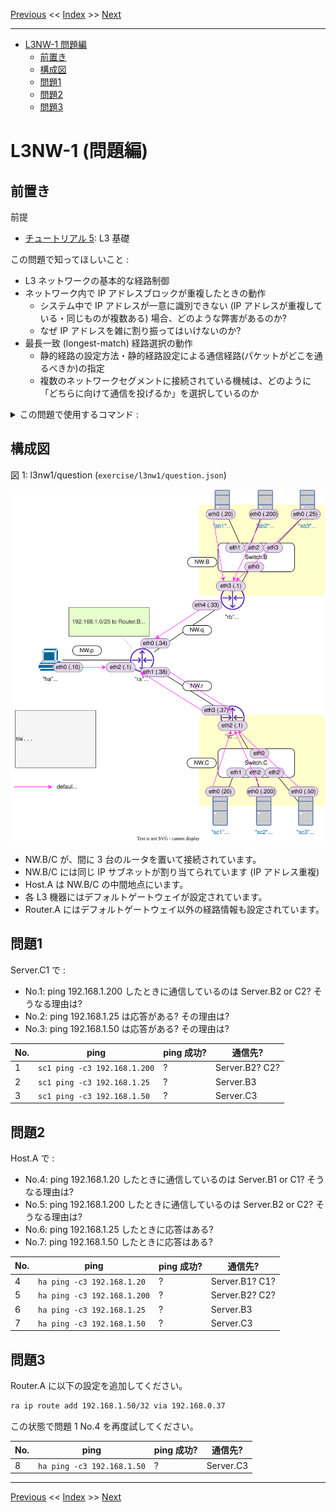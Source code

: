<!-- HEADER -->
[Previous](../l2nw2/answer.md) << [Index](../index.md) >> [Next](../l3nw1/answer.md)

---
<!-- /HEADER -->

<!-- TOC -->

- [L3NW-1 問題編](#l3nw-1-%E5%95%8F%E9%A1%8C%E7%B7%A8)
  - [前置き](#%E5%89%8D%E7%BD%AE%E3%81%8D)
  - [構成図](#%E6%A7%8B%E6%88%90%E5%9B%B3)
  - [問題1](#%E5%95%8F%E9%A1%8C1)
  - [問題2](#%E5%95%8F%E9%A1%8C2)
  - [問題3](#%E5%95%8F%E9%A1%8C3)

<!-- /TOC -->

# L3NW-1 (問題編)

## 前置き

前提

- [チュートリアル 5](../tutorial5/scenario.md): L3 基礎

この問題で知ってほしいこと :

- L3 ネットワークの基本的な経路制御
- ネットワーク内で IP アドレスブロックが重複したときの動作
  * システム中で IP アドレスが一意に識別できない (IP アドレスが重複している・同じものが複数ある) 場合、どのような弊害があるのか?
  * なぜ IP アドレスを雑に割り振ってはいけないのか?
- 最長一致 (longest-match) 経路選択の動作
  * 静的経路の設定方法・静的経路設定による通信経路(パケットがどこを通るべきか)の指定
  * 複数のネットワークセグメントに接続されている機械は、どのように「どちらに向けて通信を投げるか」を選択しているのか

<details>

<summary>この問題で使用するコマンド :</summary>

* インタフェースの一覧表示・設定確認
  * IP アドレス一の確認
    * `ip addr show [dev インタフェース名]`
* ルーティングテーブルの確認
  * `ip route`
* L3 の通信確認
  * `ping 宛先IPアドレス` (オプション `-c N` は送信するパケット数を指定します。)
* ルーティングテーブルの操作 (静的経路の追加・削除)
  * `ip route add 宛先ネットワーク via 中継先ルータ(nexthop)IPアドレス`
  * `ip route del 宛先ネットワーク`
* パケットキャプチャ (必要に応じて)
  * `tcpdump -l [-i インタフェース名]` : オプション `-l` がないとリアルタイムに表示されません。

</details>

## 構成図

図 1: l3nw1/question (`exercise/l3nw1/question.json`)

![Topology](topology.drawio.svg)

* NW.B/C が、間に 3 台のルータを置いて接続されています。
* NW.B/C には同じ IP サブネットが割り当てられています (IP アドレス重複)
* Host.A は NW.B/C の中間地点にいます。
* 各 L3 機器にはデフォルトゲートウェイが設定されています。
* Router.A にはデフォルトゲートウェイ以外の経路情報も設定されています。

## 問題1

Server.C1 で :

* No.1: ping 192.168.1.200 したときに通信しているのは Server.B2 or C2? そうなる理由は?
* No.2: ping 192.168.1.25 は応答がある? その理由は?
* No.3: ping 192.168.1.50 は応答がある? その理由は?

|No.| ping                         | ping 成功? | 通信先? |
|---|------------------------------|------------|---------|
| 1 | `sc1 ping -c3 192.168.1.200` | ? | Server.B2? C2?   |
| 2 | `sc1 ping -c3 192.168.1.25`  | ? | Server.B3        |
| 3 | `sc1 ping -c3 192.168.1.50`  | ? | Server.C3        |

## 問題2

Host.A で :

* No.4: ping 192.168.1.20 したときに通信しているのは Server.B1 or C1? そうなる理由は?
* No.5: ping 192.168.1.200 したときに通信しているのは Server.B2 or C2? そうなる理由は?
* No.6: ping 192.168.1.25 したときに応答はある?
* No.7: ping 192.168.1.50 したときに応答はある?

|No.| ping                        | ping 成功? | 通信先? |
|---|-----------------------------|------------|---------|
| 4 | `ha ping -c3 192.168.1.20`  | ? | Server.B1? C1?   |
| 5 | `ha ping -c3 192.168.1.200` | ? | Server.B2? C2?   |
| 6 | `ha ping -c3 192.168.1.25`  | ? | Server.B3        |
| 7 | `ha ping -c3 192.168.1.50`  | ? | Server.C3        |

## 問題3

Router.A に以下の設定を追加してください。

```sh
ra ip route add 192.168.1.50/32 via 192.168.0.37
```

この状態で問題 1 No.4 を再度試してください。

|No.| ping                        | ping 成功? | 通信先? |
|---|-----------------------------|------------|---------|
| 8 | `ha ping -c3 192.168.1.50`  | ? | Server.C3        |

<!-- FOOTER -->

---

[Previous](../l2nw2/answer.md) << [Index](../index.md) >> [Next](../l3nw1/answer.md)
<!-- /FOOTER -->
